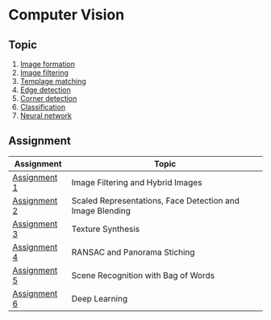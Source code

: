 # Computer Vision

## Topic

1. [Image formation](/Image%20formation.md)
1. [Image filtering](/Image%20filtering.md)
1. [Templage matching](/Template%20matching.md)
1. [Edge detection](/Edge%20detection.md)
1. [Corner detection](/Corner%20detection.md)
1. [Classification](/Classification.md)
1. [Neural network](/Neural%20network.md)

## Assignment

| Assignment                                               | Topic                                                     |
| -------------------------------------------------------- | --------------------------------------------------------- |
| [Assignment 1](Assignment/Assignment1/Assignment1.ipynb) | Image Filtering and Hybrid Images                         |
| [Assignment 2](Assignment/Assignment2/Assignment2.ipynb) | Scaled Representations, Face Detection and Image Blending |
| [Assignment 3](Assignment/Assignment3/Assignment3.ipynb) | Texture Synthesis                                         |
| [Assignment 4](Assignment/Assignment4/Assignment4.ipynb) | RANSAC and Panorama Stiching                              |
| [Assignment 5](Assignment/Assignment5/Assignment5.ipynb) | Scene Recognition with Bag of Words                       |
| [Assignment 6](Assignment/Assignment6/Assignment6.ipynb) | Deep Learning                                             |
